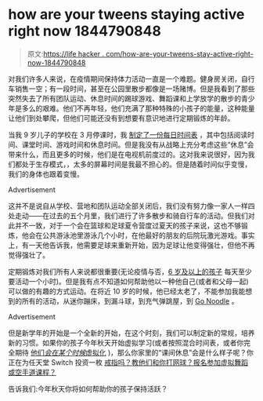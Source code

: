 # how are your tweens staying active right now 1844790848

> 原文:[https://life hacker . com/how-are-your-tweens-stay-active-right-now-1844790848](https://lifehacker.com/how-are-your-tweens-staying-active-right-now-1844790848)

对我们许多人来说，在疫情期间保持体力活动一直是一个难题。健身房关闭，自行车销售一空；有一段时间，甚至在公园里散步都像是一场赌博。但是我看到了那些突然失去了所有团队运动、休息时间的踢球游戏、舞蹈课和上学放学的散步的青少年是多么的艰难。他们不再年轻，他们充满了那种特殊的小孩子的能量，这种能量让他们到处攀爬，但他们可能还没有到想要有意识地进行定期锻炼的年龄。

当我 9 岁儿子的学校在 3 月停课时，我 [制定了一份每日时间表](https://lifehacker.com/create-a-daytime-academic-schedule-for-kids-stuck-at-ho-1842357145) ，其中包括阅读时间、课堂时间、游戏时间和休息时间。但是我没有从战略上充分考虑这些“休息”会带来什么，而且更多的时候，他们是在电视机前度过的。这对我来说很好，因为我们都处于生存模式，，太多的屏幕时间是我最不担心的。但是随着时间似乎变慢，我们的身体也跟着变慢。

<label class="bxm4mm-13 juykRM">Advertisement</label>

这并不是说自从学校、营地和团队运动全部关闭后，我们没有努力像一家人一样四处走动——在过去的五个月里，我们进行了许多散步和骑自行车的活动。但我们对此并不一致，对于一个会在篮球和足球夏令营度过夏天的孩子来说，这也不够锻炼，他会在公共游泳池里游泳几个小时，在他最好的朋友的后院玩激光游戏。事实上，有一天他告诉我，他需要足球来重新开始，因为足球让他变得强壮，但他不再觉得强壮了。

定期锻炼对我们所有人来说都很重要(无论疫情与否，[6 岁及以上的孩子](https://lifehacker.com/how-much-exercise-kids-really-need-1830410104) 每天至少要活动一个小时)。但是我有点不知道如何帮助他以一种他自己(或者和父母一起)可以做的有趣的方式运动。在将近 10 岁的时候，他已经太老了，不能参加我能想到的所有的活动，从迷你蹦床，到漏斗球，到充气弹跳屋，到 [Go Noodle](https://www.gonoodle.com/for-families/) 。

<label class="bxm4mm-13 juykRM">Advertisement</label>

但是新学年的开始是一个全新的开始，在这个时刻，我们可以制定新的常规，培养新的习惯。如果你的孩子今年秋天开始虚拟学习(或者按照混合时间表，或者你完全期待 [他们*会在某个时候*虚拟化](https://offspring.lifehacker.com/schools-will-close-again-1844604561) )，那么你家里的“课间休息”会是什么样子呢？你正在为任天堂 Switch 投资一枚 [戒指吗？教他们和你打网球？报名参加虚拟舞蹈或空手道课程？](https://www.gamestop.com/video-games/switch/games/products/ring-fit-adventure/11097187.html?rt=productDetailsRedesign&gclid=EAIaIQobChMI-PnY9L6q6wIVD7bICh28lgetEAQYAiABEgI8LvD_BwE&gclsrc=aw.ds&utm_expid=.h77-PyHtRYaskNpc14UbmA.1&utm_referrer=) 

告诉我们:今年秋天你将如何帮助你的孩子保持活跃？